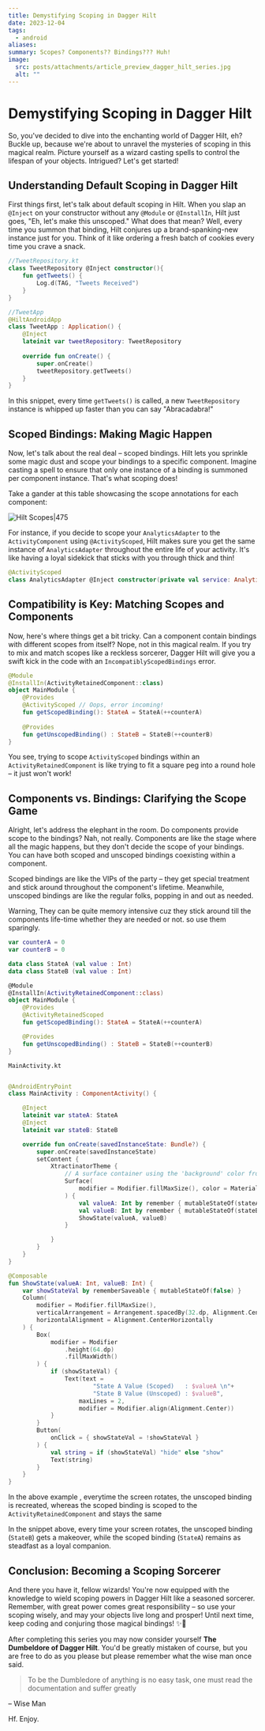 ```yaml
---
title: Demystifying Scoping in Dagger Hilt
date: 2023-12-04
tags:
  - android
aliases: 
summary: Scopes? Components?? Bindings??? Huh!
image:
  src: posts/attachments/article_preview_dagger_hilt_series.jpg
  alt: ""
---
```


# Demystifying Scoping in Dagger Hilt

So, you've decided to dive into the enchanting world of Dagger Hilt, eh? Buckle up, because we're about to unravel the mysteries of scoping in this magical realm. Picture yourself as a wizard casting spells to control the lifespan of your objects. Intrigued? Let's get started!

## Understanding Default Scoping in Dagger Hilt

First things first, let's talk about default scoping in Hilt. When you slap an `@Inject` on your constructor without any `@Module` or `@InstallIn`, Hilt just goes, "Eh, let's make this unscoped." What does that mean? Well, every time you summon that binding, Hilt conjures up a brand-spanking-new instance just for you. Think of it like ordering a fresh batch of cookies every time you crave a snack. 

```kotlin
//TweetRepository.kt
class TweetRepository @Inject constructor(){  
    fun getTweets() {  
        Log.d(TAG, "Tweets Received")  
    }  
}

//TweetApp
@HiltAndroidApp  
class TweetApp : Application() {  
    @Inject  
    lateinit var tweetRepository: TweetRepository  
  
    override fun onCreate() {  
        super.onCreate()  
        tweetRepository.getTweets()  
    }  
}
```

In this snippet, every time `getTweets()` is called, a new `TweetRepository` instance is whipped up faster than you can say "Abracadabra!"

## Scoped Bindings: Making Magic Happen

Now, let's talk about the real deal – scoped bindings. Hilt lets you sprinkle some magic dust and scope your bindings to a specific component. Imagine casting a spell to ensure that only one instance of a binding is summoned per component instance. That's what scoping does!

Take a gander at this table showcasing the scope annotations for each component:

![Hilt Scopes|475](https://i.imgur.com/cZJN8eb.png)

For instance, if you decide to scope your `AnalyticsAdapter` to the `ActivityComponent` using `@ActivityScoped`, Hilt makes sure you get the same instance of `AnalyticsAdapter` throughout the entire life of your activity. It's like having a loyal sidekick that sticks with you through thick and thin!

```kotlin
@ActivityScoped  
class AnalyticsAdapter @Inject constructor(private val service: AnalyticsService) { ... }
```

## Compatibility is Key: Matching Scopes and Components

Now, here's where things get a bit tricky. Can a component contain bindings with different scopes from itself? Nope, not in this magical realm. If you try to mix and match scopes like a reckless sorcerer, Dagger Hilt will give you a swift kick in the code with an `IncompatiblyScopedBindings` error. 

```kotlin
@Module  
@InstallIn(ActivityRetainedComponent::class)  
object MainModule {  
    @Provides  
    @ActivityScoped // Oops, error incoming!  
    fun getScopedBinding(): StateA = StateA(++counterA)  
  
    @Provides  
    fun getUnscopedBinding() : StateB = StateB(++counterB)  
}
```

You see, trying to scope `ActivityScoped` bindings within an `ActivityRetainedComponent` is like trying to fit a square peg into a round hole – it just won't work!

## Components vs. Bindings: Clarifying the Scope Game

Alright, let's address the elephant in the room. Do components provide scope to the bindings? Nah, not really. Components are like the stage where all the magic happens, but they don't decide the scope of your bindings. You can have both scoped and unscoped bindings coexisting within a component. 

Scoped bindings are like the VIPs of the party – they get special treatment and stick around throughout the component's lifetime. Meanwhile, unscoped bindings are like the regular folks, popping in and out as needed.

Warning, They can be quite memory intensive cuz they stick around till the components life-time whether they are needed or not. so use them sparingly.


```kotlin
var counterA = 0
var counterB = 0

data class StateA (val value : Int)
data class StateB (val value : Int)

@Module
@InstallIn(ActivityRetainedComponent::class)
object MainModule {
    @Provides
    @ActivityRetainedScoped
    fun getScopedBinding(): StateA = StateA(++counterA)

    @Provides
    fun getUnscopedBinding() : StateB = StateB(++counterB)
}


```

`MainActivity.kt`
```kotlin

@AndroidEntryPoint
class MainActivity : ComponentActivity() {

    @Inject
    lateinit var stateA: StateA
    @Inject
    lateinit var stateB: StateB

    override fun onCreate(savedInstanceState: Bundle?) {
        super.onCreate(savedInstanceState)
        setContent {
            XtractinatorTheme {
                // A surface container using the 'background' color from the theme
                Surface(
                    modifier = Modifier.fillMaxSize(), color = MaterialTheme.colorScheme.background
                ) {
                    val valueA: Int by remember { mutableStateOf(stateA.value) }
                    val valueB: Int by remember { mutableStateOf(stateB.value) }
                    ShowState(valueA, valueB)
                }

            }
        }
    }
}

@Composable
fun ShowState(valueA: Int, valueB: Int) {
    var showStateVal by rememberSaveable { mutableStateOf(false) }
    Column(
        modifier = Modifier.fillMaxSize(),
        verticalArrangement = Arrangement.spacedBy(32.dp, Alignment.CenterVertically),
        horizontalAlignment = Alignment.CenterHorizontally
    ) {
        Box(
            modifier = Modifier
                .height(64.dp)
                .fillMaxWidth()
        ) {
            if (showStateVal) {
                Text(text =
                        "State A Value (Scoped)   : $valueA \n"+
                        "State B Value (Unscoped) : $valueB",
                    maxLines = 2,
                    modifier = Modifier.align(Alignment.Center))
            }
        }
        Button(
            onClick = { showStateVal = !showStateVal }
        ) {
            val string = if (showStateVal) "hide" else "show"
            Text(string)
        }
    }
}

```

In the above example , everytime the screen rotates, the unscoped binding is recreated, whereas the scoped binding is scoped to the `ActivityRetainedComponent` and stays the same

In the snippet above, every time your screen rotates, the unscoped binding (`StateB`) gets a makeover, while the scoped binding (`StateA`) remains as steadfast as a loyal companion.

## Conclusion: Becoming a Scoping Sorcerer

And there you have it, fellow wizards! You're now equipped with the knowledge to wield scoping powers in Dagger Hilt like a seasoned sorcerer. Remember, with great power comes great responsibility – so use your scoping wisely, and may your objects live long and prosper! Until next time, keep coding and conjuring those magical bindings! ✨🔮

After completing this series you may now consider yourself **The Dumbeldore of Dagger Hilt**. You'd be greatly mistaken of course, but you are free to do as you please but please remember what the wise man once said.

>To be the Dumbledore of anything is no easy task, one must read the documentation and suffer greatly 
>
– Wise Man 

Hf. Enjoy. 